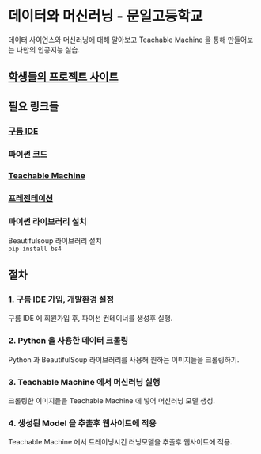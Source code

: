 # 데이터와 머신러닝 - 문일고등학교
데이터 사이언스와 머신러닝에 대해 알아보고 Teachable Machine 을 통해 만들어보는 나만의 인공지능 실습.
## [학생들의 프로젝트 사이트](https://moonil.web.app/)<br />

## 필요 링크들
### [구름 IDE](https://ide.goorm.io/) <br />
### [파이썬 코드](https://github.com/jojokimys/moonil/blob/master/crawling.py) <br />
### [Teachable Machine](https://teachablemachine.withgoogle.com/train/image) <br />
### [프레젠테이션](https://docs.google.com/presentation/d/1t6svNIdGNDzQy31DTvNMDyv_zayp1x0Zm28_Dva_U2U/edit?usp=sharing)<br />

### 파이썬 라이브러리 설치
Beautifulsoup 라이브러리 설치<br />
`pip install bs4`

## 절차
### 1. 구름 IDE 가입, 개발환경 설정
구름 IDE 에 회원가입 후, 파이선 컨테이너를 생성후 실행.

### 2. Python 을 사용한 데이터 크롤링
Python 과 BeautifulSoup 라이브러리를 사용해 원하는 이미지들을 크롤링하기.

### 3. Teachable Machine 에서 머신러닝 실행
크롤링한 이미지들을 Teachable Machine 에 넣어 머신러닝 모델 생성.

### 4. 생성된 Model 을 추출후 웹사이트에 적용
Teachable Machine 에서 트레이닝시킨 러닝모델을 추출후 웹사이트에 적용.
